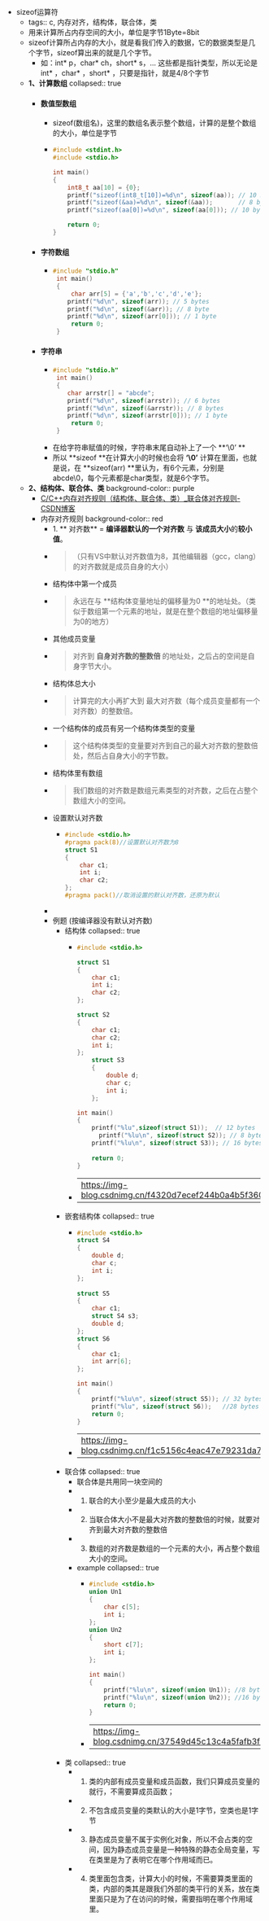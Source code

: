 - sizeof运算符
	- tags:: c, 内存对齐，结构体，联合体，类
	- 用来计算所占内存空间的大小，单位是字节1Byte=8bit
	- sizeof计算所占内存的大小，就是看我们传入的数据，它的数据类型是几个字节，sizeof算出来的就是几个字节。
		- 如：int* p，char* ch，short* s，...
		  这些都是指针类型，所以无论是int* ，char* ，short* ，只要是指针，就是4/8个字节
	- **1、计算数组**
	  collapsed:: true
		- #### **数值型数组**
			- sizeof(数组名)，这里的数组名表示整个数组，计算的是整个数组的大小，单位是字节
			- ```c
			  #include <stdint.h>
			  #include <stdio.h>
			  
			  int main() 
			  {
			      int8_t aa[10] = {0};
			      printf("sizeof(int8_t[10])=%d\n", sizeof(aa)); // 10 bytes
			      printf("sizeof(&aa)=%d\n", sizeof(&aa));       // 8 bytes
			      printf("sizeof(aa[0])=%d\n", sizeof(aa[0])); // 10 bytes
			  
			      return 0;
			  }
			  ```
		- #### **字符数组**
			- ```c
			  #include "stdio.h"
			   int main()
			   {
			       char arr[5] = {'a','b','c','d','e'};
			      printf("%d\n", sizeof(arr)); // 5 bytes
			      printf("%d\n", sizeof(&arr)); // 8 byte
			      printf("%d\n", sizeof(arr[0])); // 1 byte
			       return 0;
			   }
			  ```
		- #### **字符串**
			- ```c
			  #include "stdio.h"
			   int main()
			   {
			      char arrstr[] = "abcde";
			      printf("%d\n", sizeof(arrstr)); // 6 bytes
			      printf("%d\n", sizeof(&arrstr)); // 8 bytes
			      printf("%d\n", sizeof(arrstr[0])); // 1 byte
			       return 0;
			   }
			  ```
			- 在给字符串赋值的时候，字符串末尾自动补上了一个 **‘\0’ **
			- 所以 **sizeof **在计算大小的时候也会将 **‘\0’** 计算在里面，也就是说，在 **sizeof(arr) **里认为，有6个元素，分别是 abcde\0，每个元素都是char类型，就是6个字节。
	- **2、结构体、联合体、类**
	  background-color:: purple
		- [C/C++内存对齐规则（结构体、联合体、类）_联合体对齐规则-CSDN博客](https://blog.csdn.net/2302_76941579/article/details/134330130?spm=1001.2014.3001.5502)
		- 内存对齐规则
		  background-color:: red
			- 1. ** 对齐数** = **编译器默认的一个对齐数** 与 **该成员大小**的**较小值**。
			- >（只有VS中默认对齐数值为8，其他编辑器（gcc，clang）的对齐数就是成员自身的大小）
			- 结构体中第一个成员
			- >永远在与 **结构体变量地址的偏移量为0 **的地址处。（类似于数组第一个元素的地址，就是在整个数组的地址偏移量为0的地方）
			- 其他成员变量
			- >对齐到 **自身对齐数的整数倍** 的地址处，之后占的空间是自身字节大小。
			- 结构体总大小
			- >计算完的大小再扩大到 最大对齐数（每个成员变量都有一个对齐数）的整数倍。
			- 一个结构体的成员有另一个结构体类型的变量
			- >这个结构体类型的变量要对齐到自己的最大对齐数的整数倍处，然后占自身大小的字节数。
			- 结构体里有数组
			- >我们数组的对齐数是数组元素类型的对齐数，之后在占整个数组大小的空间。
			- 设置默认对齐数
				- ```c
				  #include <stdio.h>
				  #pragma pack(8)//设置默认对齐数为8
				  struct S1
				  {
				      char c1;
				      int i;
				      char c2;
				  };
				  #pragma pack()//取消设置的默认对齐数，还原为默认
				  ```
			-
			- 例题 (按编译器没有默认对齐数)
				- 结构体
				  collapsed:: true
					- ```c
					  #include <stdio.h>
					  
					  struct S1
					  {
					      char c1;
					      int i;
					      char c2;
					  };
					  
					  struct S2
					  {
					      char c1;
					      char c2;
					      int i;
					  };
					      struct S3
					      {
					          double d;
					          char c;
					          int i;
					      };
					  
					  int main()
					  {
					      printf("%lu",sizeof(struct S1));	// 12 bytes
					    	printf("%lu\n", sizeof(struct S2));	// 8 bytes
					      printf("%lu\n", sizeof(struct S3)); // 16 bytes
					    
					      return 0;
					  }
					  ```
					- ||||
					  |--|--|--|
					  |https://img-blog.csdnimg.cn/f4320d7ecef244b0a4b5f360efea92dc.png|https://img-blog.csdnimg.cn/e4a6f4104aa348de8452fa536565a505.png|https://img-blog.csdnimg.cn/bfb411d05853410ea73970360a138f81.png|
				- 嵌套结构体
				  collapsed:: true
					- ```c
					  #include <stdio.h>
					  struct S4
					  {
					      double d;
					      char c;
					      int i;
					  };
					   
					  struct S5
					  {
					      char c1;
					      struct S4 s3;
					      double d;
					  };
					  struct S6
					  {
					      char c1;
					      int arr[6];
					  };
					  
					  int main()
					  {
					      printf("%lu\n", sizeof(struct S5)); // 32 bytes
					      printf("%lu", sizeof(struct S6));   //28 bytes
					      return 0;
					  }
					  
					  ```
					- |||
					  |--|--|
					  |https://img-blog.csdnimg.cn/f1c5156c4eac47e79231da7fdb77679f.png|https://img-blog.csdnimg.cn/d821824559554b90abe80db7b4a391cb.png|
				- 联合体
				  collapsed:: true
					- 联合体是共用同一块空间的
					- 1. 联合的大小至少是最大成员的大小
					- 2. 当联合体大小不是最大对齐数的整数倍的时候，就要对齐到最大对齐数的整数倍
					- 3. 数组的对齐数是数组的一个元素的大小，再占整个数组大小的空间。
					- example
					  collapsed:: true
						- ```c
						  #include <stdio.h>
						  union Un1
						  {
						      char c[5];
						      int i;
						  };
						  union Un2
						  {
						      short c[7];
						      int i;
						  };
						  
						  int main()
						  {
						      printf("%lu\n", sizeof(union Un1)); //8 bytes
						      printf("%lu\n", sizeof(union Un2)); //16 bytes
						      return 0;
						  }
						  ```
						- |||
						  |--|--|
						  |https://img-blog.csdnimg.cn/37549d45c13c4a5fafb3f8b17b946d16.png|https://img-blog.csdnimg.cn/2bcd571024124ab9bda36a9cd3d4e574.png|
				- 类
				  collapsed:: true
					- 1. 类的内部有成员变量和成员函数，我们只算成员变量的就行，不需要算成员函数；
					- 2. 不包含成员变量的类默认的大小是1字节，空类也是1字节
					- 3. 静态成员变量不属于实例化对象，所以不会占类的空间，因为静态成员变量是一种特殊的静态全局变量，写在类里是为了表明它在哪个作用域而已。
					- 4. 类里面包含类，计算大小的时候，不需要算类里面的类，内部的类其是跟我们外部的类平行的关系，放在类里面只是为了在访问的时候，需要指明在哪个作用域里。